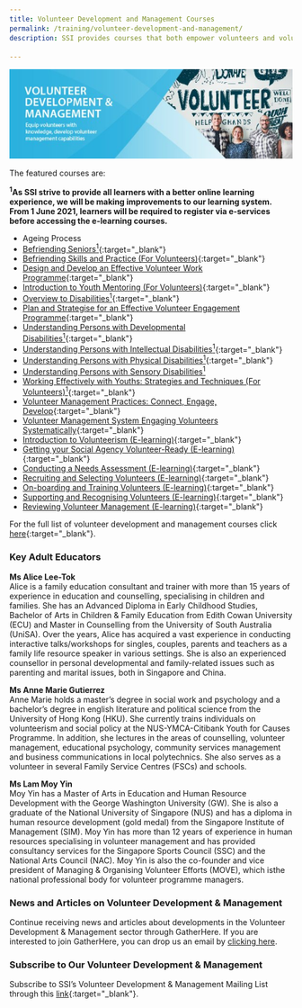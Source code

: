 ```yaml
---
title: Volunteer Development and Management Courses
permalink: /training/volunteer-development-and-management/
description: SSI provides courses that both empower volunteers and volunteer managers. 

---
```

![Social Service Institute (SSI) Singapore - Volunteer Development & Management Courses](/images/training/Volunteer_SSI_header-banner-757-x-239px8.jpg)

The featured courses are:   

**<sup>1</sup>As SSI strive to provide all learners with a better online learning experience, we will be making improvements to our learning system. From 1 June 2021, learners will be required to register via e-services before accessing the e-learning courses.** 

-   Ageing Process
-   [Befriending Seniors<sup>1</sup>](https://e-services.ncss.gov.sg/Training/Course/Detail/AA1FA9C7-78CF-EB11-8178-000C296EE030){:target="_blank"}   
-   [Befriending Skills and Practice (For Volunteers)](https://e-services.ncss.gov.sg/Training/Course/TemplateSearch?Keyword=Befriending+Skills+and+Practice){:target="_blank"}   
-   [Design and Develop an Effective Volunteer Work Programme](https://e-services.ncss.gov.sg/Training/Course/TemplateSearch?Filter.Keyword=Design+and+develop+an+effective&Filter.CourseDatesString=&Filter.TypeOfCourse.Value=&Filter.TypeOfCourse.Label=&Filter.CourseSubCategory.Id=&Filter.CourseSubCategory.LogicalName=&Filter.CourseSubCategory.Name=&Filter.CourseSubCategory.ToRemove=){:target="_blank"}   
-   [Introduction to Youth Mentoring (For Volunteers)](https://e-services.ncss.gov.sg/Training/Course/TemplateSearch?Filter.Keyword=introduction+to+youth+mentoring&Filter.CourseDatesString=&Filter.TypeOfCourse.Value=&Filter.TypeOfCourse.Label=&Filter.CourseSubCategory.Id=&Filter.CourseSubCategory.LogicalName=&Filter.CourseSubCategory.Name=&Filter.CourseSubCategory.ToRemove=){:target="_blank"}   
-   [Overview to Disabilities<sup>1</sup>](https://e-services.ncss.gov.sg/Training/Course/Detail/AD1FA9C7-78CF-EB11-8178-000C296EE030){:target="_blank"}   
-   [Plan and Strategise for an Effective Volunteer Engagement Programme](https://e-services.ncss.gov.sg/Training/Course/TemplateSearch?Filter.Keyword=plan+and+strategise&Filter.CourseDatesString=&Filter.TypeOfCourse.Value=&Filter.TypeOfCourse.Label=&Filter.CourseSubCategory.Id=&Filter.CourseSubCategory.LogicalName=&Filter.CourseSubCategory.Name=&Filter.CourseSubCategory.ToRemove=){:target="_blank"}   
-   [Understanding Persons with Developmental Disabilities<sup>1</sup>](https://e-services.ncss.gov.sg/Training/Course/Detail/B01FA9C7-78CF-EB11-8178-000C296EE030){:target="_blank"} 
-   [Understanding Persons with Intellectual Disabilities<sup>1</sup>](https://e-services.ncss.gov.sg/Training/Course/Detail/B91FA9C7-78CF-EB11-8178-000C296EE030){:target="_blank"} 
-   [Understanding Persons with Physical Disabilities<sup>1</sup>](https://e-services.ncss.gov.sg/Training/Course/Detail/B31FA9C7-78CF-EB11-8178-000C296EE030){:target="_blank"}   
-   [Understanding Persons with Sensory Disabilities<sup>1</sup>](https://e-services.ncss.gov.sg/Training/Course/Detail/B61FA9C7-78CF-EB11-8178-000C296EE030)   
-   [Working Effectively with Youths: Strategies and Techniques (For Volunteers)<sup>1</sup>](https://e-services.ncss.gov.sg/Training/Course/Detail/CDE473D6-2ECF-EB11-8178-000C296EE030){:target="_blank"}  
- [Volunteer Management Practices: Connect, Engage, Develop](https://e-services.ncss.gov.sg/Training/Course/TemplateSearch?Filter.Keyword=volunteer+management+practices%3A&Filter.CourseDatesString=&Filter.TypeOfCourse.Value=&Filter.TypeOfCourse.Label=&Filter.CourseSubCategory.Id=&Filter.CourseSubCategory.LogicalName=&Filter.CourseSubCategory.Name=&Filter.CourseSubCategory.ToRemove=){:target="_blank"} 
-   [Volunteer Management System Engaging Volunteers Systematically](https://e-services.ncss.gov.sg/Training/Course/TemplateSearch?Keyword=Volunteer+Management+System+-+Engaging+Volunteers+Systematically){:target="_blank"} 
-   [Introduction to Volunteerism (E-learning)](https://e-services.ncss.gov.sg/Training/Course/Detail/7305DA4A-80CF-EB11-8178-000C296EE030){:target="_blank"} 
-   [Getting your Social Agency Volunteer-Ready (E-learning)](https://e-services.ncss.gov.sg/Training/Course/Detail/7605DA4A-80CF-EB11-8178-000C296EE030){:target="_blank"} 
-   [Conducting a Needs Assessment (E-learning)](https://e-services.ncss.gov.sg/Training/Course/Detail/7905DA4A-80CF-EB11-8178-000C296EE030){:target="_blank"} 
-   [Recruiting and Selecting Volunteers (E-learning)](https://e-services.ncss.gov.sg/Training/Course/Detail/7C05DA4A-80CF-EB11-8178-000C296EE030){:target="_blank"} 
-   [On-boarding and Training Volunteers (E-learning)](https://e-services.ncss.gov.sg/Training/Course/Detail/7F05DA4A-80CF-EB11-8178-000C296EE030){:target="_blank"} 
-   [Supporting and Recognising Volunteers (E-learning)](https://e-services.ncss.gov.sg/Training/Course/Detail/8205DA4A-80CF-EB11-8178-000C296EE030){:target="_blank"} 
-   [Reviewing Volunteer Management (E-learning)](https://e-services.ncss.gov.sg/Training/Course/Detail/8505DA4A-80CF-EB11-8178-000C296EE030){:target="_blank"} 
  
  
For the full list of volunteer development and management courses click [here](https://e-services.ncss.gov.sg/Training/Course/TemplateSearch?Filter.Keyword=&Filter.CourseDatesString=&Filter.TypeOfCourse.Value=&Filter.TypeOfCourse.Label=&Filter.CourseSubCategory.Id=fef837bd-290c-e611-810d-000c29e3b091&Filter.CourseSubCategory.LogicalName=nis_coursesubcategory&Filter.CourseSubCategory.Name=Volunteer+Development&Filter.CourseSubCategory.ToRemove=){:target="_blank"}.  

### Key Adult Educators
**Ms Alice Lee-Tok**   
Alice is a family education consultant and trainer with more than 15 years of experience in education and counselling, specialising in children and families. She has an Advanced Diploma in Early Childhood Studies, Bachelor of Arts in Children & Family Education from Edith Cowan University (ECU) and Master in Counselling from the University of South Australia (UniSA). Over the years, Alice has acquired a vast experience in conducting interactive talks/workshops for singles, couples, parents and teachers as a family life resource speaker in various settings. She is also an experienced counsellor in personal developmental and family-related issues such as parenting and marital issues, both in Singapore and China.

**Ms Anne Marie Gutierrez**   
Anne Marie holds a master’s degree in social work and psychology and a bachelor’s degree in english literature and political science from the University of Hong Kong (HKU). She currently trains individuals on volunteerism and social policy at the NUS-YMCA-Citibank Youth for Causes Programme. In addition, she lectures in the areas of counselling, volunteer management, educational psychology, community services management and business communications in local polytechnics. She also serves as a volunteer in several Family Service Centres (FSCs) and schools.
 

**Ms Lam Moy Yin**   
Moy Yin has a Master of Arts in Education and Human Resource Development with the George Washington University (GW). She is also a graduate of the National University of Singapore (NUS) and has a diploma in human resource development (gold medal) from the Singapore Institute of Management (SIM). Moy Yin has more than 12 years of experience in human resources specialising in volunteer management and has provided consultancy services for the Singapore Sports Council (SSC) and the National Arts Council (NAC). Moy Yin is also the co-founder and vice president of Managing & Organising Volunteer Efforts (MOVE), which isthe national professional body for volunteer programme managers.

### News and Articles on Volunteer Development & Management
Continue receiving news and articles about developments in the Volunteer Development & Management sector through GatherHere. If you are interested to join GatherHere, you can drop us an email by [clicking here](mailto:techservices1@gatherhere.sg).

### Subscribe to Our Volunteer Development & Management
Subscribe to SSI’s Volunteer Development & Management Mailing List through this [link](https://form.gov.sg/606d89aa18510a0011c8465f){:target="_blank"}.

